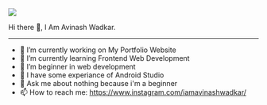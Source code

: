 <img src= "https://1.bp.blogspot.com/-jHN95zK10p4/YA97lQPBwxI/AAAAAAAACLY/oG8q7_w9P98EXPk_uNaNVLRvgo5oUE_rACLcBGAsYHQ/s16000/Red%2BOrange%2BBrushstroke%2BModern%2BArtisan%2BWellness%2Band%2BSports%2BX-Frame%2BBanner.png">


Hi there 👋, I Am Avinash Wadkar.
<hr>

- 🔭 I’m currently working on My Portfolio Website
- 🌱 I’m currently learning Frontend Web Development
- 👯 I’m beginner in web development
- 🤔 I have some experiance of Android Studio
- 💬 Ask me about nothing because i'm a beginner
- 📫 How to reach me: https://www.instagram.com/iamavinashwadkar/

